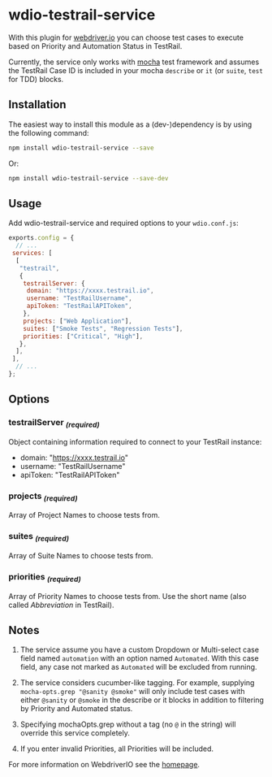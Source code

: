 # wdio-testrail-service

With this plugin for [webdriver.io](https://webdriver.io/) you can choose test cases to execute based on Priority and Automation Status in TestRail.

Currently, the service only works with [mocha](https://mochajs.org/) test framework and assumes the TestRail Case ID is included in your mocha `describe` or `it` (or `suite`, `test` for TDD) blocks.

## Installation

The easiest way to install this module as a (dev-)dependency is by using the following command:

```sh
npm install wdio-testrail-service --save
```

Or:

```sh
npm install wdio-testrail-service --save-dev
```

## Usage

Add wdio-testrail-service and required options to your `wdio.conf.js`:

```javascript
exports.config = {
  // ...
 services: [
  [
   "testrail",
   {
    testrailServer: {
     domain: "https://xxxx.testrail.io",
     username: "TestRailUsername",
     apiToken: "TestRailAPIToken",
    },
    projects: ["Web Application"],
    suites: ["Smoke Tests", "Regression Tests"],
    priorities: ["Critical", "High"],
   },
  ],
 ],
  // ...
};
```

## Options

### testrailServer <sub>*(required)*</sub>

Object containing information required to connect to your TestRail instance:

* domain: "https://xxxx.testrail.io"
* username: "TestRailUsername"
* apiToken: "TestRailAPIToken"

### projects <sub>*(required)*</sub>

Array of Project Names to choose tests from.

### suites <sub>*(required)*</sub>

Array of Suite Names to choose tests from.

### priorities <sub>*(required)*</sub>

Array of Priority Names to choose tests from. Use the short name (also called *Abbreviation* in TestRail).

## Notes

1. The service assume you have a custom Dropdown or Multi-select case field named `automation` with an option named `Automated`. With this case field, any case not marked as `Automated` will be excluded from running.

1. The service considers cucumber-like tagging. For example, supplying `mocha-opts.grep "@sanity @smoke"` will only include test cases with either `@sanity` or `@smoke` in the describe or it blocks in addition to filtering by Priority and Automated status.

1. Specifying mochaOpts.grep without a tag (no `@` in the string) will override this service completely.

1. If you enter invalid Priorities, all Priorities will be included.

For more information on WebdriverIO see the [homepage](https://webdriver.io).
